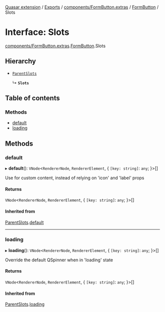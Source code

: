 [Quasar extension](../index.md) / [Exports](../modules.md) / [components/FormButton.extras](../modules/components_FormButton_extras.md) / [FormButton](../modules/components_FormButton_extras.FormButton.md) / Slots

# Interface: Slots

[components/FormButton.extras](../modules/components_FormButton_extras.md).[FormButton](../modules/components_FormButton_extras.FormButton.md).Slots

## Hierarchy

- [`ParentSlots`](components_FormButton_extras.FormButton.ParentSlots.md)

  ↳ **`Slots`**

## Table of contents

### Methods

- [default](components_FormButton_extras.FormButton.Slots.md#default)
- [loading](components_FormButton_extras.FormButton.Slots.md#loading)

## Methods

### default

▸ **default**(): `VNode`<`RendererNode`, `RendererElement`, { `[key: string]`: `any`;  }\>[]

Use for custom content, instead of relying on 'icon' and 'label' props

#### Returns

`VNode`<`RendererNode`, `RendererElement`, { `[key: string]`: `any`;  }\>[]

#### Inherited from

[ParentSlots](components_FormButton_extras.FormButton.ParentSlots.md).[default](components_FormButton_extras.FormButton.ParentSlots.md#default)

___

### loading

▸ **loading**(): `VNode`<`RendererNode`, `RendererElement`, { `[key: string]`: `any`;  }\>[]

Override the default QSpinner when in 'loading' state

#### Returns

`VNode`<`RendererNode`, `RendererElement`, { `[key: string]`: `any`;  }\>[]

#### Inherited from

[ParentSlots](components_FormButton_extras.FormButton.ParentSlots.md).[loading](components_FormButton_extras.FormButton.ParentSlots.md#loading)
